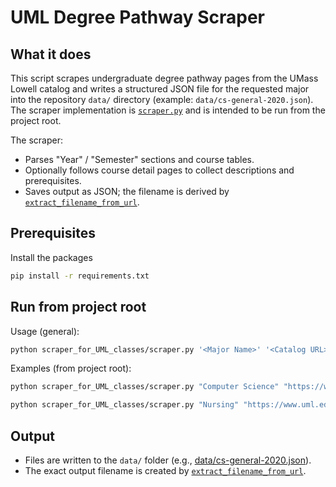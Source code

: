 # UML Degree Pathway Scraper

## What it does

This script scrapes undergraduate degree pathway pages from the UMass Lowell catalog and writes a structured JSON file for the requested major into the repository `data/` directory (example: `data/cs-general-2020.json`). The scraper implementation is [`scraper.py`](scraper_for_UML_classes/scraper.py) and is intended to be run from the project root.

The scraper:
- Parses "Year" / "Semester" sections and course tables.
- Optionally follows course detail pages to collect descriptions and prerequisites.
- Saves output as JSON; the filename is derived by [`extract_filename_from_url`](scraper_for_UML_classes/scraper.py).

## Prerequisites
Install the packages
```bash
pip install -r requirements.txt
```

## Run from project root

Usage (general):
```bash
python scraper_for_UML_classes/scraper.py '<Major Name>' '<Catalog URL>'
```

Examples (from project root):
```bash
python scraper_for_UML_classes/scraper.py "Computer Science" "https://www.uml.edu/catalog/undergraduate/sciences/departments/computer-science/degree-pathways/dp-cs-general-2020.aspx"

python scraper_for_UML_classes/scraper.py "Nursing" "https://www.uml.edu/catalog/undergraduate/health-sciences/departments/nursing/degree-pathways/dp-nursing-3.5year-2025.aspx"
```

## Output

- Files are written to the `data/` folder (e.g., [data/cs-general-2020.json](data/cs-general-2020.json)).
- The exact output filename is created by [`extract_filename_from_url`](scraper_for_UML_classes/scraper.py).

